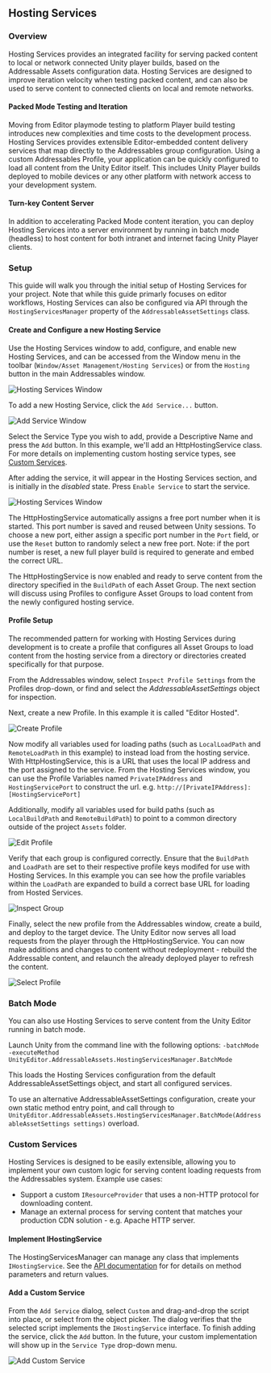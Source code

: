 ## Hosting Services
### Overview
Hosting Services provides an integrated facility for serving packed content to local or network connected Unity player builds, based on the Addressable Assets configuration data. Hosting Services are designed to improve iteration velocity when testing packed content, and can also be used to serve content to connected clients on local and remote networks.
#### Packed Mode Testing and Iteration
Moving from Editor playmode testing to platform Player build testing introduces new complexities and time costs to the development process. Hosting Services provides extensible Editor-embedded content delivery services that map directly to the Addressables group configuration. Using a custom Addressables Profile, your application can be quickly configured to load all content from the Unity Editor itself. This includes Unity Player builds deployed to mobile devices or any other platform with network access to your development system.
#### Turn-key Content Server
In addition to accelerating Packed Mode content iteration, you can deploy Hosting Services into a server environment by running in batch mode (headless) to host content for both intranet and internet facing Unity Player clients.
### Setup

This guide will walk you through the initial setup of Hosting Services for your project. Note that while this guide primarly focuses on editor workflows, Hosting Services can also be configured via API through the `HostingServicesManager` property of the `AddressableAssetSettings` class.

#### Create and Configure a new Hosting Service
Use the Hosting Services window to add, configure, and enable new Hosting Services, and can be accessed from the Window menu in the toolbar (`Window/Asset Management/Hosting Services`) or from the `Hosting` button in the main Addressables window.

![Hosting Services Window](images/HostingServicesWindow_1.png)

To add a new Hosting Service, click the `Add Service...` button.

![Add Service Window](images/HostingServicesAddService_1.png)

Select the Service Type you wish to add, provide a Descriptive Name and press the `Add` button. In this example, we'll add an HttpHostingService class. For more details on implementing custom hosting service types, see [Custom Services](#custom-services).

After adding the service, it will appear in the Hosting Services section, and is initially in the _disabled_ state. Press `Enable Service` to start the service.

![Hosting Services Window](images/HostingServicesWindow_2.png)

The HttpHostingService automatically assigns a free port number when it is started. This port number is saved and reused between Unity sessions. To choose a new port, either assign a specific port number in the `Port` field, or use the `Reset` button to randomly select a new free port. Note: if the port number is reset, a new full player build is required to generate and embed the correct URL.

The HttpHostingService is now enabled and ready to serve content from the directory specified in the `BuildPath` of each Asset Group.  The next section will discuss using Profiles to configure Asset Groups to load content from the newly configured hosting service.

#### Profile Setup

The recommended pattern for working with Hosting Services during development is to create a profile that configures all Asset Groups to load content from the hosting service from a directory or directories created specifically for that purpose.

From the Addressables window, select `Inspect Profile Settings` from the Profiles drop-down, or find and select the *AddressableAssetSettings* object for inspection.

Next, create a new Profile. In this example it is called "Editor Hosted".

![Create Profile](images/HostingServicesProfiles_1.png)

Now modify all variables used for loading paths (such as `LocalLoadPath` and `RemoteLoadPath` in this example) to instead load from the hosting service. With HttpHostingService, this is a URL that uses the local IP address and the port assigned to the service. From the Hosting Services window, you can use the Profile Variables named `PrivateIPAddress` and `HostingServicePort` to construct the url. e.g. `http://[PrivateIPAddress]:[HostingServicePort]`

Additionally, modify all variables used for build paths (such as `LocalBuildPath` and `RemoteBuildPath`) to point to a common directory outside of the project `Assets` folder.

![Edit Profile](images/HostingServicesProfiles_2.png)

Verify that each group is configured correctly. Ensure that the `BuildPath` and `LoadPath` are set to their respective profile keys modifed for use with Hosting Services. In this example you can see how the profile variables within the `LoadPath` are expanded to build a correct base URL for loading from Hosted Services.

![Inspect Group](images/HostingServicesGroups_1.png)

Finally, select the new profile from the Addressables window, create a build, and deploy to the target device. The Unity Editor now serves all load requests from the player through the HttpHostingService. You can now make additions and changes to content without redeployment - rebuild the Addressable content, and relaunch the already deployed player to refresh the content.

![Select Profile](images/HostingServicesProfiles_3.png)

### Batch Mode

You can also use Hosting Services to serve content from the Unity Editor running in batch mode.

Launch Unity from the command line with the following options:
`-batchMode -executeMethod UnityEditor.AddressableAssets.HostingServicesManager.BatchMode`

This loads the Hosting Services configuration from the default AddressableAssetSettings object, and start all configured services.

To use an alternative AddressableAssetSettings configuration, create your own static method entry point, and call through to `UnityEditor.AddressableAssets.HostingServicesManager.BatchMode(AddressableAssetSettings settings)` overload.

### Custom Services

Hosting Services is designed to be easily extensible, allowing you to implement your own custom logic for serving content loading requests from the Addressables system. Example use cases:
* Support a custom `IResourceProvider` that uses a non-HTTP protocol for downloading content.
* Manage an external process for serving content that matches your production CDN solution - e.g. Apache HTTP server.

#### Implement IHostingService

The HostingServicesManager can manage any class that implements `IHostingService`. See the [API documentation](../api/UnityEditor.AddressableAssets.IHostingService.html) for for details on method parameters and return values.

#### Add a Custom Service

From the `Add Service` dialog, select `Custom` and drag-and-drop the script into place, or select from the object picker. The dialog verifies that the selected script implements the `IHostingService` interface. To finish adding the service, click the `Add` button. In the future, your custom implementation will show up in the `Service Type` drop-down menu.

![Add Custom Service](images/HostingServicesAddService_2.png)
